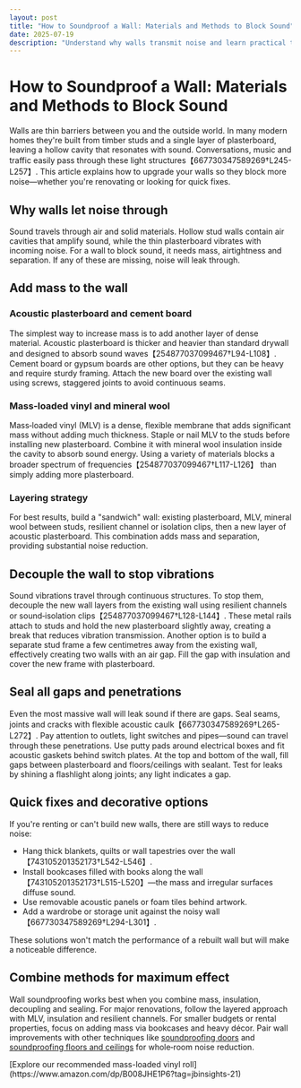 ```yaml
---
layout: post
title: "How to Soundproof a Wall: Materials and Methods to Block Sound"
date: 2025-07-19
description: "Understand why walls transmit noise and learn practical techniques to soundproof a wall using mass, insulation, decoupling and sealing."
---
```


# How to Soundproof a Wall: Materials and Methods to Block Sound

Walls are thin barriers between you and the outside world. In many modern homes they're built from timber studs and a single layer of plasterboard, leaving a hollow cavity that resonates with sound. Conversations, music and traffic easily pass through these light structures【667730347589269†L245-L257】. This article explains how to upgrade your walls so they block more noise—whether you're renovating or looking for quick fixes.

## Why walls let noise through

Sound travels through air and solid materials. Hollow stud walls contain air cavities that amplify sound, while the thin plasterboard vibrates with incoming noise. For a wall to block sound, it needs mass, airtightness and separation. If any of these are missing, noise will leak through.

## Add mass to the wall

### Acoustic plasterboard and cement board

The simplest way to increase mass is to add another layer of dense material. Acoustic plasterboard is thicker and heavier than standard drywall and designed to absorb sound waves【254877037099467†L94-L108】. Cement board or gypsum boards are other options, but they can be heavy and require sturdy framing. Attach the new board over the existing wall using screws, staggered joints to avoid continuous seams.

### Mass‑loaded vinyl and mineral wool

Mass‑loaded vinyl (MLV) is a dense, flexible membrane that adds significant mass without adding much thickness. Staple or nail MLV to the studs before installing new plasterboard. Combine it with mineral wool insulation inside the cavity to absorb sound energy. Using a variety of materials blocks a broader spectrum of frequencies【254877037099467†L117-L126】 than simply adding more plasterboard.

### Layering strategy

For best results, build a "sandwich" wall: existing plasterboard, MLV, mineral wool between studs, resilient channel or isolation clips, then a new layer of acoustic plasterboard. This combination adds mass and separation, providing substantial noise reduction.

## Decouple the wall to stop vibrations

Sound vibrations travel through continuous structures. To stop them, decouple the new wall layers from the existing wall using resilient channels or sound‑isolation clips【254877037099467†L128-L144】. These metal rails attach to studs and hold the new plasterboard slightly away, creating a break that reduces vibration transmission. Another option is to build a separate stud frame a few centimetres away from the existing wall, effectively creating two walls with an air gap. Fill the gap with insulation and cover the new frame with plasterboard.

## Seal all gaps and penetrations

Even the most massive wall will leak sound if there are gaps. Seal seams, joints and cracks with flexible acoustic caulk【667730347589269†L265-L272】. Pay attention to outlets, light switches and pipes—sound can travel through these penetrations. Use putty pads around electrical boxes and fit acoustic gaskets behind switch plates. At the top and bottom of the wall, fill gaps between plasterboard and floors/ceilings with sealant. Test for leaks by shining a flashlight along joints; any light indicates a gap.

## Quick fixes and decorative options

If you're renting or can't build new walls, there are still ways to reduce noise:

- Hang thick blankets, quilts or wall tapestries over the wall【743105201352173†L542-L546】.
- Install bookcases filled with books along the wall【743105201352173†L515-L520】—the mass and irregular surfaces diffuse sound.
- Use removable acoustic panels or foam tiles behind artwork.
- Add a wardrobe or storage unit against the noisy wall【667730347589269†L294-L301】.

These solutions won't match the performance of a rebuilt wall but will make a noticeable difference.

## Combine methods for maximum effect

Wall soundproofing works best when you combine mass, insulation, decoupling and sealing. For major renovations, follow the layered approach with MLV, insulation and resilient channels. For smaller budgets or rental properties, focus on adding mass via bookcases and heavy décor. Pair wall improvements with other techniques like [soundproofing doors](/posts/soundproof-door) and [soundproofing floors and ceilings](/posts/soundproof-room) for whole‑room noise reduction.

<div>
  [Explore our recommended mass-loaded vinyl roll](https://www.amazon.com/dp/B008JHE1P6?tag=jbinsights-21)
</div>

<script type="application/ld+json">
{
  "@context": "https://schema.org",
  "@type": "FAQPage",
  "mainEntity": [{
    "@type": "Question",
    "name": "What is the best material to soundproof a wall?",
    "acceptedAnswer": {
      "@type": "Answer",
      "text": "A combination of materials works best. Use acoustic plasterboard for mass, mass‑loaded vinyl to add density, mineral wool insulation in the cavity, and resilient channels or isolation clips to decouple layers."
    }
  }, {
    "@type": "Question",
    "name": "Can I soundproof an existing wall without tearing it down?",
    "acceptedAnswer": {
      "@type": "Answer",
      "text": "Yes. You can attach mass‑loaded vinyl and a new layer of plasterboard directly to the existing wall, seal the seams with acoustic caulk and fill any accessible cavities with insulation. Hang bookcases, blankets or acoustic panels for additional improvement."
    }
  }, {
    "@type": "Question",
    "name": "How thick should a soundproof wall be?",
    "acceptedAnswer": {
      "@type": "Answer",
      "text": "Thickness alone doesn’t guarantee soundproofing. Two decoupled layers with varied materials and insulation outperform a single thick layer. A typical upgrade might add 3–5 cm of thickness, depending on the number of layers and channels used."
    }
  }, {
    "@type": "Question",
    "name": "Will foam panels on the wall block noise from neighbours?",
    "acceptedAnswer": {
      "@type": "Answer",
      "text": "Foam panels primarily reduce echo within your room; they don’t add enough mass to block noise from the other side of a wall. To reduce neighbour noise, you need to add dense materials and seal gaps."
    }
  }]
}
</script>
